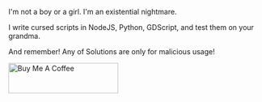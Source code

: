 I'm not a boy or a girl. I'm an existential nightmare.

I write cursed scripts in NodeJS, Python, GDScript, and test them on your grandma.

And remember! Any of Solutions are only for malicious usage!

<a href="https://www.buymeacoffee.com/raseho" target="_blank"><img src="https://cdn.buymeacoffee.com/buttons/v2/default-yellow.png" alt="Buy Me A Coffee" style="height: 60px !important;width: 217px !important;" ></a>
